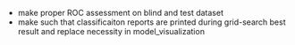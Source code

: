 * make proper ROC assessment on blind and test dataset
* make such that classificaiton reports are printed during grid-search best result and replace necessity in model_visualization
